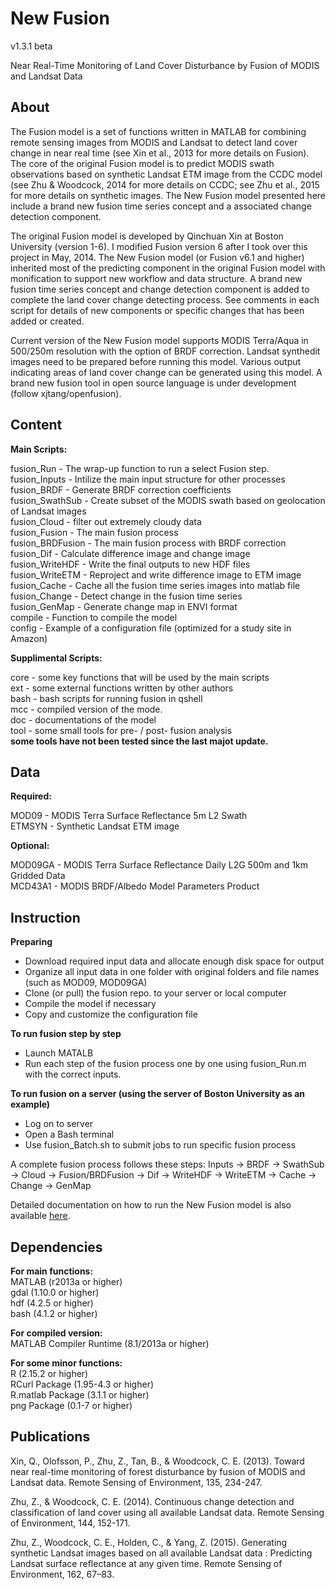 New Fusion 
======

v1.3.1 beta

Near Real-Time Monitoring of Land Cover Disturbance by Fusion of MODIS and Landsat Data

About
------

The Fusion model is a set of functions written in MATLAB for combining remote sensing images from MODIS and Landsat to detect land cover change in near real time (see Xin et al., 2013 for more details on Fusion). The core of the original Fusion model is to predict MODIS swath observations based on synthetic Landsat ETM image from the CCDC model (see Zhu & Woodcock, 2014 for more details on CCDC; see Zhu et al., 2015 for more details on synthetic images. The New Fusion model presented here include a brand new fusion time series concept and a associated change detection component.

The original Fusion model is developed by Qinchuan Xin at Boston University (version 1-6). I modified Fusion version 6 after I took over this project in May, 2014. The New Fusion model (or Fusion v6.1 and higher) inherited most of the predicting component in the original Fusion model with monification to support new workflow and data structure. A brand new fusion time series concept and change detection component is added to complete the land cover change detecting process. See comments in each script for details of new components or specific changes that has been added or created.

Current version of the New Fusion model supports MODIS Terra/Aqua in 500/250m resolution with the option of BRDF correction. Landsat synthedit images need to be prepared before running this model. Various output indicating areas of land cover change can be generated using this model. A brand new fusion tool in open source language is under development (follow xjtang/openfusion).

Content
------

**Main Scripts:**  

fusion_Run - The wrap-up function to run a select Fusion step.   
fusion_Inputs - Intilize the main input structure for other processes  
fusion_BRDF - Generate BRDF correction coefficients  
fusion_SwathSub - Create subset of the MODIS swath based on geolocation of Landsat images  
fusion_Cloud - filter out extremely cloudy data  
fusion_Fusion - The main fusion process  
fusion_BRDFusion - The main fusion process with BRDF correction  
fusion_Dif - Calculate difference image and change image  
fusion_WriteHDF - Write the final outputs to new HDF files  
fusion_WriteETM - Reproject and write difference image to ETM image  
fusion_Cache - Cache all the fusion time series images into matlab file  
fusion_Change - Detect change in the fusion time series  
fusion_GenMap - Generate change map in ENVI format  
compile - Function to compile the model  
config - Example of a configuration file (optimized for a study site in Amazon)  

**Supplimental Scripts:**  

core - some key functions that will be used by the main scripts  
ext - some external functions written by other authors  
bash - bash scripts for running fusion in qshell  
mcc - compiled version of the mode.  
doc - documentations of the model  
tool - some small tools for pre- / post- fusion analysis  
**some tools have not been tested since the last majot update.** 

Data
------

**Required:**  

MOD09 - MODIS Terra Surface Reflectance 5m L2 Swath  
ETMSYN - Synthetic Landsat ETM image   

**Optional:**  

MOD09GA - MODIS Terra Surface Reflectance Daily L2G 500m and 1km Gridded Data  
MCD43A1 - MODIS BRDF/Albedo Model Parameters Product  

Instruction
------

**Preparing**  

- Download required input data and allocate enough disk space for output  
- Organize all input data in one folder with original folders and file names (such as MOD09, MOD09GA)  
- Clone (or pull) the fusion repo. to your server or local computer  
- Compile the model if necessary  
- Copy and customize the configuration file  

**To run fusion step by step**  

- Launch MATALB
- Run each step of the fusion process one by one using fusion_Run.m with the correct inputs.

**To run fusion on a server (using the server of Boston University as an example)**  

- Log on to server  
- Open a Bash terminal  
- Use fusion_Batch.sh to submit jobs to run specific fusion process  

A complete fusion process follows these steps: Inputs -> BRDF -> SwathSub -> Cloud -> Fusion/BRDFusion -> Dif -> WriteHDF -> WriteETM -> Cache -> Change -> GenMap

Detailed documentation on how to run the New Fusion model is also available [here](/doc).

Dependencies
------

**For main functions:**    
MATLAB (r2013a or higher)  
gdal (1.10.0 or higher)  
hdf (4.2.5 or higher)  
bash (4.1.2 or higher)  

**For compiled version:**  
MATLAB Compiler Runtime (8.1/2013a or higher)

**For some minor functions:**  
R (2.15.2 or higher)  
RCurl Package (1.95-4.3 or higher)  
R.matlab Package (3.1.1 or higher)  
png Package (0.1-7 or higher)  

Publications
------

Xin, Q., Olofsson, P., Zhu, Z., Tan, B., & Woodcock, C. E. (2013). Toward near real-time monitoring of forest disturbance by fusion of MODIS and Landsat data. Remote Sensing of Environment, 135, 234-247.  

Zhu, Z., & Woodcock, C. E. (2014). Continuous change detection and classification of land cover using all available Landsat data. Remote Sensing of Environment, 144, 152-171.  

Zhu, Z., Woodcock, C. E., Holden, C., & Yang, Z. (2015). Generating synthetic Landsat images based on all available Landsat data : Predicting Landsat surface reflectance at any given time. Remote Sensing of Environment, 162, 67–83.  

